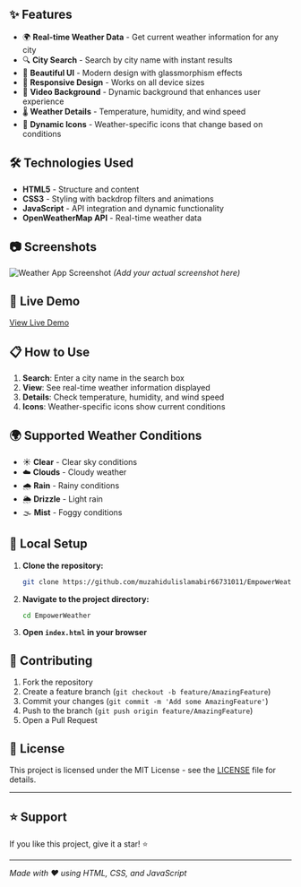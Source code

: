 ## ✨ Features

- 🌍 **Real-time Weather Data** - Get current weather information for any city
- 🔍 **City Search** - Search by city name with instant results
- 🎨 **Beautiful UI** - Modern design with glassmorphism effects
- 📱 **Responsive Design** - Works on all device sizes
- 🎥 **Video Background** - Dynamic background that enhances user experience
- 🌡️ **Weather Details** - Temperature, humidity, and wind speed
- 🌈 **Dynamic Icons** - Weather-specific icons that change based on conditions

## 🛠️ Technologies Used

- **HTML5** - Structure and content
- **CSS3** - Styling with backdrop filters and animations
- **JavaScript** - API integration and dynamic functionality
- **OpenWeatherMap API** - Real-time weather data

## 📷 Screenshots

![Weather App Screenshot](images/weather-app.png) *(Add your actual screenshot here)*

## 🚀 Live Demo

[View Live Demo](https://muzahidulislamabir66731011.github.io/EmpowerWeather/)

## 📋 How to Use

1. **Search**: Enter a city name in the search box
2. **View**: See real-time weather information displayed
3. **Details**: Check temperature, humidity, and wind speed
4. **Icons**: Weather-specific icons show current conditions

## 🌍 Supported Weather Conditions

- ☀️ **Clear** - Clear sky conditions
- ☁️ **Clouds** - Cloudy weather
- 🌧️ **Rain** - Rainy conditions
- 🌦️ **Drizzle** - Light rain
- 🌫️ **Mist** - Foggy conditions

## 🔧 Local Setup

1. **Clone the repository:**
   ```bash
   git clone https://github.com/muzahidulislamabir66731011/EmpowerWeather.git
   ```

2. **Navigate to the project directory:**
   ```bash
   cd EmpowerWeather
   ```

3. **Open `index.html` in your browser**

## 🤝 Contributing

1. Fork the repository
2. Create a feature branch (`git checkout -b feature/AmazingFeature`)
3. Commit your changes (`git commit -m 'Add some AmazingFeature'`)
4. Push to the branch (`git push origin feature/AmazingFeature`)
5. Open a Pull Request

## 📄 License

This project is licensed under the MIT License - see the [LICENSE](LICENSE) file for details.

---

## ⭐ Support

If you like this project, give it a star! ⭐

---

*Made with ❤️ using HTML, CSS, and JavaScript*
